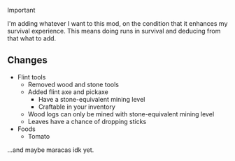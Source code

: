 > [!IMPORTANT]
> I'm adding whatever I want to this mod, on the condition that it enhances my survival experience. This means doing runs in survival and deducing from that what to add.

## Changes
- Flint tools
  - Removed wood and stone tools
  - Added flint axe and pickaxe
    - Have a stone-equivalent mining level
    - Craftable in your inventory
  - Wood logs can only be mined with stone-equivalent mining level
  - Leaves have a chance of dropping sticks
- Foods
  - Tomato

...and maybe maracas idk yet.